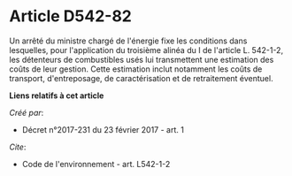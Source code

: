 # Article D542-82

Un arrêté du ministre chargé de l'énergie fixe les conditions dans lesquelles, pour l'application du troisième alinéa du I de
l'article L. 542-1-2, les détenteurs de combustibles usés lui transmettent une estimation des coûts de leur gestion. Cette
estimation inclut notamment les coûts de transport, d'entreposage, de caractérisation et de retraitement éventuel.

**Liens relatifs à cet article**

_Créé par_:

  - Décret n°2017-231 du 23 février 2017 - art. 1

_Cite_:

  - Code de l'environnement - art. L542-1-2

